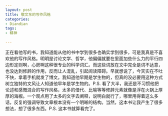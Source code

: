 ```yaml
---
layout: post
title: 敬文东的写作风格
categories:
- Diandian
tags:
- 精神

---
```

正在看他写的书，我知道能从他的书中学到很多也确实学到很多，可是我真是不喜欢他的写作风格。明明是讨论文学、哲学，他偏偏就要在里面加些什么力的平行四边形定则啊，心房啊这种很专业的科学词汇。而这些词放在文中完全是词不达意，也没达到修辞的作用，反而让人混乱，引起阅读障碍。早就想说了，今天实在不吐不快，拿着手机就发了博文。我知道他早期是学生物的，但真的没必要用这种方式树立独特的文风让人知道他早年是学生物的。P.S. 看了大半，我还是不习惯他把论述和感慨混合的写作风格，太多的借代、比喻等等修辞元素就像是浮在火锅上厚厚的海椒。一个观点用了太多的文字去阐释，说明白就行了，哪里用得着这么多话，反复的强调导致文章根本没有一个明晰的结构。当然，这本书让我产生了很多想法，想了很多东西。P.S. 这本书就算看完了。